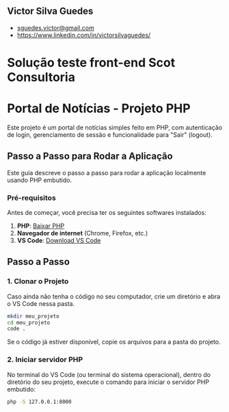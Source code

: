 ## Victor Silva Guedes

- sguedes.victor@gmail.com
- https://www.linkedin.com/in/victorsilvaguedes/

# Solução teste front-end Scot Consultoria

# Portal de Notícias - Projeto PHP

Este projeto é um portal de notícias simples feito em PHP, com autenticação de login, gerenciamento de sessão e funcionalidade para "Sair" (logout).

## Passo a Passo para Rodar a Aplicação

Este guia descreve o passo a passo para rodar a aplicação localmente usando PHP embutido.

### Pré-requisitos

Antes de começar, você precisa ter os seguintes softwares instalados:

1. **PHP**: [Baixar PHP](https://www.php.net/downloads.php)
2. **Navegador de internet** (Chrome, Firefox, etc.)
3. **VS Code**: [Download VS Code](https://code.visualstudio.com/)

## Passo a Passo

### 1. Clonar o Projeto

Caso ainda não tenha o código no seu computador, crie um diretório e abra o VS Code nessa pasta.

```sh
mkdir meu_projeto
cd meu_projeto
code .
```

Se o código já estiver disponível, copie os arquivos para a pasta do projeto.

### 2. Iniciar servidor PHP
No terminal do VS Code (ou terminal do sistema operacional), dentro do diretório do seu projeto, execute o comando para iniciar o servidor PHP embutido:

```sh
php -S 127.0.0.1:8000
```
